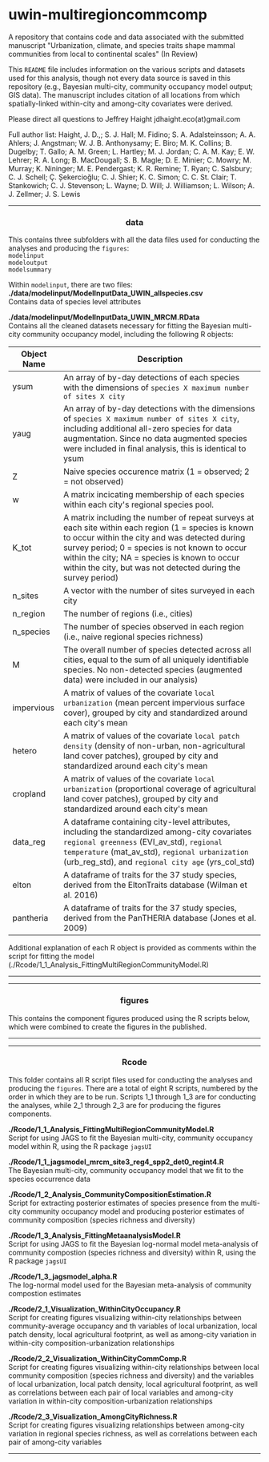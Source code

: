 # uwin-multiregioncommcomp

A repository that contains code and data associated with the submitted manuscript "Urbanization, climate, and species traits shape mammal communities from local to continental scales" (In Review)

This `README` file includes information on the various scripts and datasets used for this analysis, though not every data source is saved in this repository (e.g., Bayesian multi-city, community occupancy model output; GIS data). The manuscript includes citation of all locations from which spatially-linked within-city and among-city covariates were derived.

Please direct all questions to Jeffrey Haight jdhaight.eco(at)gmail.com

Full author list:
Haight, J. D.,; S. J. Hall; M. Fidino; S. A. Adalsteinsson; A. A. Ahlers; J. Angstman; W. J. B. Anthonysamy; E. Biro; M. K. Collins; B. Dugelby; T. Gallo; A. M. Green; L. Hartley; M. J. Jordan; C. A. M. Kay; E. W. Lehrer; R. A. Long; B. MacDougall; S. B. Magle; D. E. Minier; C. Mowry; M. Murray; K. Nininger; M. E. Pendergast; K. R. Remine; T. Ryan; C. Salsbury; C. J. Schell; Ç. Șekercioğlu; C. J. Shier; K. C. Simon; C. C. St. Clair; T. Stankowich; C. J. Stevenson; L. Wayne; D. Will; J. Williamson; L. Wilson; A. J. Zellmer; J. S. Lewis



---
<div align="center"> <h3>data</h3> </div>

This contains three subfolders with all the data files used for conducting the analyses and producing the `figures`:  
`modelinput`  
`modeloutput`  
`modelsummary`  

Within `modelinput`, there are two files:  
**./data/modelinput/ModelInputData_UWIN_allspecies.csv**  
Contains data of species level attributes  

**./data/modelinput/ModelInputData_UWIN_MRCM.RData**  
Contains all the cleaned datasets necessary for fitting the Bayesian multi-city community occupancy model, including the following R objects:  

| Object Name	| Description   |
|---------------------------|--------|
| ysum		| An array of by-day detections of each species with the dimensions of `species X maximum number of sites X city`	|
| yaug		| An array of by-day detections with the dimensions of `species X maximum number of sites X city`, including additional all-zero species for data augmentation. Since no data augmented species were included in final analysis, this is identical to ysum	|
| Z			| Naive species occurence matrix (1 = observed; 2 = not observed)	|
| w			| A matrix incicating membership of each species within each city's regional species pool.  |
| K_tot         	| A matrix including the number of repeat surveys at each site within each region (1 = species is  known to occur within the city and was detected during survey period; 0 = species is not known to occur within the city; NA = species is known to occur within the city, but was not detected during the survey period)	|
| n_sites		| A vector with the number of sites surveyed in each city	|
| n_region		| The number of regions (i.e., cities)	|
| n_species		| The number of species observed in each region (i.e., naive regional species richness)	|
| M			| The overall number of species detected across all cities, equal to the sum of all uniquely identifiable species. No non-detected species (augmented data) were included in our analysis) |
| impervious	| A matrix of values of the covariate `local urbanization` (mean percent impervious surface cover), grouped by city and standardized around each city's mean |
| hetero     	| A matrix of values of the covariate `local patch density` (density of non-urban, non-agricultural land cover patches), grouped by city and standardized around each city's mean |
| cropland		| A matrix of values of the covariate `local urbanization` (proportional coverage of agricultural land cover patches), grouped by city and standardized around each city's mean |
| data_reg		| A dataframe containing city-level attributes, including the standardized among-city covariates `regional greenness` (EVI_av_std), `regional temperature` (mat_av_std), `regional urbanization` (urb_reg_std), and `regional city age` (yrs_col_std) |
| elton		| A dataframe of traits for the 37 study species, derived from the EltonTraits database (Wilman et al. 2016)	|
| pantheria		| A dataframe of traits for the 37 study species, derived from the PanTHERIA database (Jones et al. 2009)		|

Additional explanation of each R object is provided as comments within the script for fitting the model (./Rcode/1_1_Analysis_FittingMultiRegionCommunityModel.R)

---


---
<div align="center"> <h3>figures</h3> </div>

This contains the component figures produced using the R scripts below, which were combined to create the figures in the published. 


---
---
<div align="center"> <h3>Rcode</h3> </div>

This folder contains all R script files used for conducting the analyses and producing the `figures`. There are a total of eight R scripts, numbered by the order in which they are to be run. Scripts 1_1 through 1_3 are for conducting the analyses, while 2_1 through 2_3 are for producing the figures components.

**./Rcode/1_1_Analysis_FittingMultiRegionCommunityModel.R**  
Script for using JAGS to fit the Bayesian multi-city, community occupancy model within R, using the R package `jagsUI`  

**./Rcode/1_1_jagsmodel_mrcm_site3_reg4_spp2_det0_regint4.R**  
The Bayesian multi-city, community occupancy model that we fit to the species occurrence data  

**./Rcode/1_2_Analysis_CommunityCompositionEstimation.R**  
Script for extracting posterior estimates of species presence from the multi-city community occupancy model and producing posterior estimates of community composition (species richness and diversity)  

**./Rcode/1_3_Analysis_FittingMetaanalysisModel.R**  
Script for using JAGS to fit the Bayesian log-normal model meta-analysis of community compostion (species richness and diversity) within R, using the R package `jagsUI`  

**./Rcode/1_3_jagsmodel_alpha.R**  
The log-normal model used for the Bayesian meta-analysis of community compostion estimates  

**./Rcode/2_1_Visualization_WithinCityOccupancy.R**  
Script for creating figures visualizing within-city relationships between community-average occupancy and th variables of local urbanization, local patch density, local agricultural footprint, as well as among-city variation in within-city composition-urbanization relationships  

**./Rcode/2_2_Visualization_WithinCityCommComp.R**  
Script for creating figures visualizing within-city relationships between local community composition (species richness and diversity) and the variables of local urbanization, local patch density, local agricultural footprint, as well as correlations between each pair of local variables and among-city variation in within-city composition-urbanization relationships  

**./Rcode/2_3_Visualization_AmongCityRichness.R**  
Script for creating figures visualizing relationships between among-city variation in regional species richness, as well as correlations between each pair of among-city variables  


---
